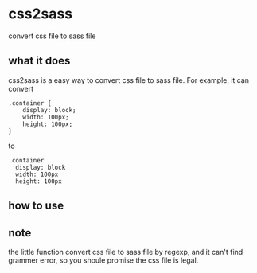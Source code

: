 # css2sass
convert css file to sass file
## what it does
css2sass is a easy way to convert css file to sass file. For example, it can convert

    .container {
        display: block;
        width: 100px;
        height: 100px;   
    }
to

    .container
      display: block
      width: 100px
      height: 100px

## how to use

## note
the little function convert css file to sass file by regexp, and it can't find grammer error,
so you shoule promise the css file is legal.